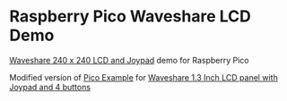 # Raspberry Pico Waveshare LCD Demo
[Waveshare 240 x 240 LCD and Joypad](Pico-LCD-1.3-1.jpg) demo for Raspberry Pico

Modified version of [Pico Example](https://github.com/raspberrypi/pico-examples/tree/master/pio/st7789_lcd) for
[Waveshare 1.3 Inch LCD panel with Joypad and 4 buttons](https://www.waveshare.com/wiki/Pico-LCD-1.3)
